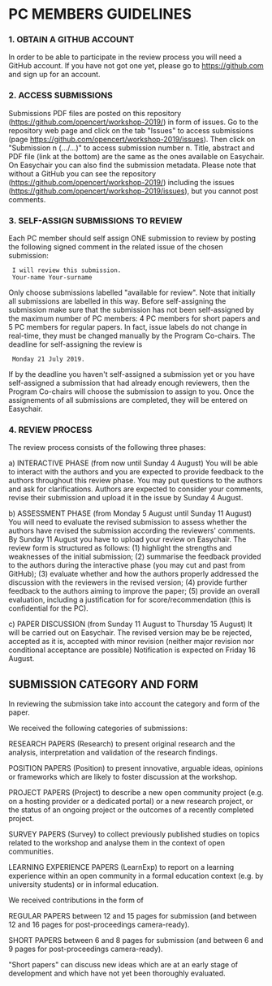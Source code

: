 # PC MEMBERS GUIDELINES

### 1. OBTAIN A GITHUB ACCOUNT
In order to be able to participate in the review process you will need a GitHub account.
If you have not got one yet, please go to https://github.com and sign up for an account.


### 2. ACCESS SUBMISSIONS
Submissions PDF files are posted on this repository (https://github.com/opencert/workshop-2019/) in form of issues.
Go to the repository web page and click on the tab "Issues" to access submissions
(page https://github.com/opencert/workshop-2019/issues).
Then click on "Submission n (.../...)" to access submission number n. Title, abstract and PDF file (link at the bottom) are the same
as the ones available on Easychair. On Easychair you can also find the submission metadata.
Please note that without a GitHub you can see the repository (https://github.com/opencert/workshop-2019/) including the
issues (https://github.com/opencert/workshop-2019/issues), but you cannot post comments.


### 3. SELF-ASSIGN SUBMISSIONS TO REVIEW
Each PC member should self assign ONE submission to review by posting the following signed comment in the related issue
of the chosen submission:

     I will review this submission.
     Your-name Your-surname
     
Only choose submissions labelled "available for review". Note that initially all submissions are labelled in this way.
Before self-assigning the submission make sure that the submission has not been self-assigned by the maximum number of
PC members: 4 PC members for short papers and 5 PC members for regular papers. In fact, issue labels do not change in
real-time, they must be changed manually by the Program Co-chairs. The deadline for self-assigning the review is

     Monday 21 July 2019.

If by the deadline you haven't self-assigned a submission yet or you have self-assigned a submission that had already
enough reviewers, then the Program Co-chairs will choose the submission to assign to you.
Once the assignements of all submissions are completed, they will be entered on Easychair.


### 4. REVIEW PROCESS
The review process consists of the following three phases:

a) INTERACTIVE PHASE (from now until Sunday 4 August)
   You will be able to interact with the authors and you are expected to provide feedback to the authors throughout
   this review phase. You may put questions to the authors and ask for clarifications.
   Authors are expected to consider your comments, revise their submission and upload it in the issue by Sunday 4 August.
   
b) ASSESSMENT PHASE (from Monday 5 August until Sunday 11 August)
   You will need to evaluate the revised submission to assess whether the authors have revised the submission according
   the reviewers' comments. By Sunday 11 August you have to upload your review on Easychair.
   The review form is structured as follows:
   (1) highlight the strengths and weaknesses of the initial submission;
   (2) summarise the feedback provided to the authors during the interactive phase (you may cut and past from GitHub);
   (3) evaluate whether and how the authors properly addressed the discussion with the reviewers in the revised version;
   (4) provide further feedback to the authors aiming to improve the paper;
   (5) provide an overall evaluation, including a justification for for score/recommendation
       (this is confidential for the PC).

c) PAPER DISCUSSION (from Sunday 11 August to Thursday 15 August)
   It will be carried out on Easychair. The revised version may be be rejected, accepted as it is, accepted with minor
   revision (neither major revision nor conditional acceptance are possible)
   Notification is expected on Friday 16 August.
   

## SUBMISSION CATEGORY AND FORM

In reviewing the submission take into account the category and form of the paper.

We received the following categories of submissions:

RESEARCH PAPERS (Research) to present original research and the analysis, interpretation and validation of the
research findings.

POSITION PAPERS (Position) to present innovative, arguable ideas, opinions or frameworks which are likely
to foster discussion at the workshop.

PROJECT PAPERS (Project) to describe a new open community project (e.g. on a hosting provider or a dedicated portal)
or a new research project, or the status of an ongoing project or the outcomes of a recently completed project.

SURVEY PAPERS (Survey) to collect previously published studies on topics related to the workshop and analyse them
in the context of open communities.

LEARNING EXPERIENCE PAPERS (LearnExp) to report on a learning experience within an open community
in a formal education context (e.g. by university students) or in informal education.

We received contributions in the form of

REGULAR PAPERS between 12 and 15 pages for submission (and between 12 and 16 pages for post-proceedings camera-ready).

SHORT PAPERS between 6 and 8 pages for submission (and between 6 and 9 pages for post-proceedings camera-ready).

"Short papers" can discuss new ideas which are at an early stage of development and which have not yet been
thoroughly evaluated.



